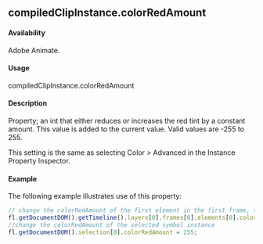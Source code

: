 ## compiledClipInstance.colorRedAmount

#### Availability

Adobe Animate.

#### Usage

compiledClipInstance.colorRedAmount

#### Description

Property; an int that either reduces or increases the red tint by a constant amount. This value is added to the current value. Valid values are -255 to 255.

This setting is the same as selecting Color > Advanced in the Instance Property Inspector.

#### Example

The following example illustrates use of this property:
```javascript
// change the colorRedAmount of the first element in the first frame, top layer
fl.getDocumentDOM().getTimeline().layers[0].frames[0].elements[0].colorRedAmount = 100;
//change the colorRedAmount of the selected symbol instance
fl.getDocumentDOM().selection[0].colorRedAmount = 255;

```